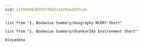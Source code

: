 ```yaml
---
uid: 11758d0638f937f6b3c1af9eed24fca6
---
```


```dataview
list from "1. Bookwise Summary/Geography-NCERT-Short"
```

```dataview
list from "1. Bookwise Summary/ShankarIAS Environment Short"
```


```query
Divyadana
```




